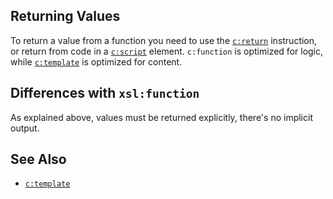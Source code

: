 ## Returning Values

To return a value from a function you need to use the [`c:return`](return.html) instruction, or return from code in a [`c:script`](script.html) element. `c:function` is optimized for logic, while [`c:template`](template.html) is optimized for content.

## Differences with `xsl:function`

As explained above, values must be returned explicitly, there's no implicit output.

## See Also

- [`c:template`](template.html)
